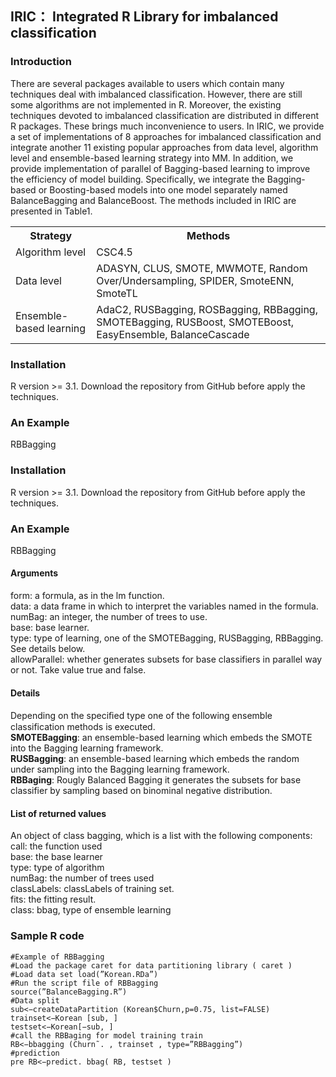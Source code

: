## IRIC： Integrated R Library for imbalanced classification
### Introduction
   There are several packages available to users which contain many techniques deal with imbalanced classification. However, there are still some algorithms are not implemented in R. Moreover, the existing techniques devoted to imbalanced classification are distributed in different R packages. These brings much inconvenience to users. In IRIC, we provide a set of implementations of 8 approaches for imbalanced classification and integrate another 11 existing popular approaches from data level, algorithm level and ensemble-based learning strategy into MM. In addition, we provide implementation of parallel of Bagging-based learning to improve the efficiency of model building. Specifically, we integrate the Bagging-based or Boosting-based models into one model separately named BalanceBagging and BalanceBoost. The methods included in IRIC are presented in Table1.
   <table>
    <tr>
    <th>Strategy</th>
    <th>Methods</th>
    </tr>
    <tr>
    <td> Algorithm level </td>
    <td>CSC4.5</td>
    </tr>
    <tr>
      <td> Data level </td>
       <td> ADASYN, CLUS, SMOTE, MWMOTE, Random Over/Undersampling, SPIDER, SmoteENN, SmoteTL </td>
       </tr>
   <tr>
      <td> Ensemble-based learning </td>
      <td> AdaC2, RUSBagging, ROSBagging, RBBagging, SMOTEBagging, RUSBoost, SMOTEBoost, EasyEnsemble, BalanceCascade</td>
      </tr>
   </table>
   
### Installation
R version >= 3.1. Download the repository from GitHub before apply the techniques.
### An Example
RBBagging
### Installation
R version >= 3.1. Download the repository from GitHub before apply the techniques.
### An Example
RBBagging
#### Arguments
form: a formula, as in the lm function.  
data: a data frame in which to interpret the variables named in the formula.  
numBag: an integer, the number of trees to use.  
base: base learner.  
type: type of learning, one of the SMOTEBagging, RUSBagging, RBBagging. See details below.  
allowParallel: whether generates subsets for base classifiers in parallel way or not. Take value true and false.  
#### Details
Depending on the speciﬁed type one of the following ensemble classification methods is executed.  
**SMOTEBagging**: an ensemble-based learning which embeds the SMOTE into the Bagging learning framework.  
**RUSBagging**: an ensemble-based learning which embeds the random under sampling into the Bagging learning framework.  
**RBBaging**: Rougly Balanced Bagging it generates the subsets for base classifier by sampling based on binominal negative distribution.
#### List of returned values
An object of class bagging, which is a list with the following components:  
  call: the function used  
  base: the base learner  
  type: type of algorithm  
  numBag: the number of trees used   
  classLabels: classLabels of training set.  
  fits: the fitting result.  
  class: bbag, type of ensemble learning  
### Sample R code
```
#Example of RBBagging 
#Load the package caret for data partitioning library ( caret ) 
#Load data set load(”Korean.RDa”) 
#Run the script file of RBBagging 
source(”BalanceBagging.R”)
#Data split
sub<−createDataPartition (Korean$Churn,p=0.75, list=FALSE) 
trainset<−Korean [sub, ] 
testset<−Korean[−sub, ] 
#call the RBBaging for model training train 
RB<−bbagging (Churn˜. , trainset , type=”RBBagging”)
#prediction
pre RB<−predict. bbag( RB, testset )
```


